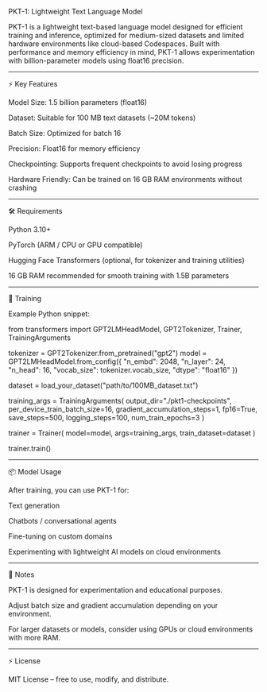
PKT-1: Lightweight Text Language Model

PKT-1 is a lightweight text-based language model designed for efficient training and inference, optimized for medium-sized datasets and limited hardware environments like cloud-based Codespaces. Built with performance and memory efficiency in mind, PKT-1 allows experimentation with billion-parameter models using float16 precision.


---

⚡ Key Features

Model Size: 1.5 billion parameters (float16)

Dataset: Suitable for 100 MB text datasets (~20M tokens)

Batch Size: Optimized for batch 16

Precision: Float16 for memory efficiency

Checkpointing: Supports frequent checkpoints to avoid losing progress

Hardware Friendly: Can be trained on 16 GB RAM environments without crashing



---

🛠️ Requirements

Python 3.10+

PyTorch (ARM / CPU or GPU compatible)

Hugging Face Transformers (optional, for tokenizer and training utilities)

16 GB RAM recommended for smooth training with 1.5B parameters



---

🚀 Training

Example Python snippet:

from transformers import GPT2LMHeadModel, GPT2Tokenizer, Trainer, TrainingArguments

tokenizer = GPT2Tokenizer.from_pretrained("gpt2")
model = GPT2LMHeadModel.from_config({
    "n_embd": 2048,
    "n_layer": 24,
    "n_head": 16,
    "vocab_size": tokenizer.vocab_size,
    "dtype": "float16"
})

dataset = load_your_dataset("path/to/100MB_dataset.txt")

training_args = TrainingArguments(
    output_dir="./pkt1-checkpoints",
    per_device_train_batch_size=16,
    gradient_accumulation_steps=1,
    fp16=True,
    save_steps=500,
    logging_steps=100,
    num_train_epochs=3
)

trainer = Trainer(
    model=model,
    args=training_args,
    train_dataset=dataset
)

trainer.train()


---

📦 Model Usage

After training, you can use PKT-1 for:

Text generation

Chatbots / conversational agents

Fine-tuning on custom domains

Experimenting with lightweight AI models on cloud environments



---

📝 Notes

PKT-1 is designed for experimentation and educational purposes.

Adjust batch size and gradient accumulation depending on your environment.

For larger datasets or models, consider using GPUs or cloud environments with more RAM.



---

⚡ License

MIT License – free to use, modify, and distribute.

